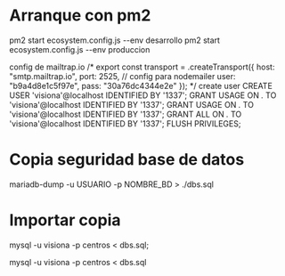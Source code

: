 # Arranque con pm2
pm2 start ecosystem.config.js --env desarrollo
pm2 start ecosystem.config.js --env produccion

config de mailtrap.io 
/* export const transport = .createTransport({
  host: "smtp.mailtrap.io",
  port: 2525,
  // config para nodemailer
    user: "b9a4d8e1c5f97e",
    pass: "30a76dc4344e2e"
}); */
create user 
CREATE USER 'visiona'@localhost IDENTIFIED BY '1337';
GRANT USAGE ON *.* TO 'visiona'@localhost IDENTIFIED BY '1337';
GRANT USAGE ON *.* TO 'visiona'@localhost IDENTIFIED BY '1337';
GRANT ALL ON *.* TO 'visiona'@localhost IDENTIFIED BY '1337';
FLUSH PRIVILEGES;
# Copia seguridad base de datos
mariadb-dump -u USUARIO -p NOMBRE_BD > ./dbs.sql
# Importar copia
mysql -u visiona -p centros < dbs.sql;

mysql -u visiona -p centros < dbs.sql